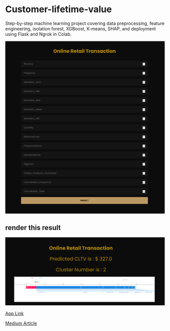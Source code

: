 # Customer-lifetime-value
Step-by-step machine learning project covering data preprocessing, feature engineering, isolation forest, XGBoost, K-means, SHAP, and deployment using Flask and Ngrok in Colab.



![alt text](https://github.com/doaa450/Customer-lifetime-value/blob/main/88.PNG)


## render this result
![alt text](https://github.com/doaa450/Customer-lifetime-value/blob/main/8.PNG)


[App Link]((https://76f384c1c068.ngrok-free.app/))



[Medium Article](https://pages.github.com/](https://medium.com/@DoaaA/end-to-end-machine-learning-project-customer-lifetime-value-prediction-and-segmentation-80fea7730cb1))



